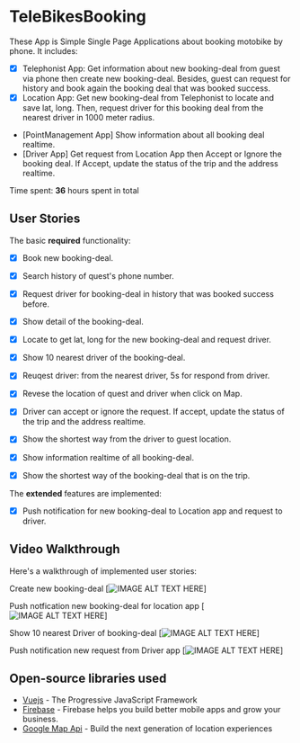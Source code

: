 # TeleBikesBooking
These App is Simple Single Page Applications about booking motobike by phone. It includes: 
* [x] Telephonist App: Get information about new booking-deal from guest via phone then create new booking-deal. Besides, guest can request for history and book again the booking deal that was booked success.
* [x] Location App: Get new booking-deal from Telephonist to locate and save lat, long. Then, request driver for this booking deal from the nearest driver in 1000 meter radius.
* [PointManagement App] Show information about all booking deal realtime.
* [Driver App] Get request from Location App then Accept or Ignore the booking deal. If Accept, update the status of the trip and the address realtime.

Time spent: **36** hours spent in total

## User Stories

The basic **required** functionality:

* [x] Book new booking-deal.
* [x] Search history of quest's phone number.
* [x] Request driver for booking-deal in history that was booked success before.
* [x] Show detail of the booking-deal.
* [x] Locate to get lat, long for the new booking-deal and request driver.
* [x] Show 10 nearest driver of the booking-deal.
* [x] Reuqest driver: from the nearest driver, 5s for respond from driver.
* [x] Revese the location of quest and driver when click on Map.
* [x] Driver can accept or ignore the request. If accept, update the status of the trip and the address realtime.
* [x] Show the shortest way from the driver to guest location.
* [x] Show information realtime of all booking-deal.
* [x] Show the shortest way of the booking-deal that is on the trip. 


The **extended** features are implemented:

* [x] Push notification for new booking-deal to Location app and request to driver. 

## Video Walkthrough

Here's a walkthrough of implemented user stories:

Create new booking-deal
[![IMAGE ALT TEXT HERE](https://i.imgur.com/HTm6M3F.png)]

Push notfication new booking-deal for location app
[![IMAGE ALT TEXT HERE](https://i.imgur.com/2RcZI9q.png)]

Show 10 nearest Driver of booking-deal
[![IMAGE ALT TEXT HERE](https://i.imgur.com/p2gsm6w.png)]

Push notification new request from Driver app
[![IMAGE ALT TEXT HERE](https://i.imgur.com/BC7r2iC.png)]

## Open-source libraries used

- [Vuejs](https://vuejs.org/) - The Progressive JavaScript Framework
- [Firebase](https://firebase.google.com/) - Firebase helps you build better mobile apps and grow your business.
- [Google Map Api](https://developers.google.com/maps/?hl=vi) - Build the next generation of location experiences

